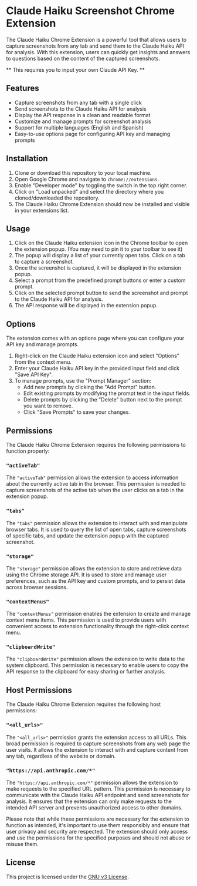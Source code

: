 # Claude Haiku Screenshot Chrome Extension

The Claude Haiku Chrome Extension is a powerful tool that allows users to capture screenshots from any tab and send them to the Claude Haiku API for analysis. With this extension, users can quickly get insights and answers to questions based on the content of the captured screenshots.

** This requires you to input your own Claude API Key. **

## Features

- Capture screenshots from any tab with a single click
- Send screenshots to the Claude Haiku API for analysis
- Display the API response in a clean and readable format
- Customize and manage prompts for screenshot analysis
- Support for multiple languages (English and Spanish)
- Easy-to-use options page for configuring API key and managing prompts

## Installation

1. Clone or download this repository to your local machine.
2. Open Google Chrome and navigate to `chrome://extensions`.
3. Enable "Developer mode" by toggling the switch in the top right corner.
4. Click on "Load unpacked" and select the directory where you cloned/downloaded the repository.
5. The Claude Haiku Chrome Extension should now be installed and visible in your extensions list.

## Usage

1. Click on the Claude Haiku extension icon in the Chrome toolbar to open the extension popup. (You may need to pin it to your toolbar to see it)
2. The popup will display a list of your currently open tabs. Click on a tab to capture a screenshot.
3. Once the screenshot is captured, it will be displayed in the extension popup.
4. Select a prompt from the predefined prompt buttons or enter a custom prompt.
5. Click on the selected prompt button to send the screenshot and prompt to the Claude Haiku API for analysis.
6. The API response will be displayed in the extension popup.

## Options

The extension comes with an options page where you can configure your API key and manage prompts.

1. Right-click on the Claude Haiku extension icon and select "Options" from the context menu.
2. Enter your Claude Haiku API key in the provided input field and click "Save API Key".
3. To manage prompts, use the "Prompt Manager" section:
   - Add new prompts by clicking the "Add Prompt" button.
   - Edit existing prompts by modifying the prompt text in the input fields.
   - Delete prompts by clicking the "Delete" button next to the prompt you want to remove.
   - Click "Save Prompts" to save your changes.

## Permissions

The Claude Haiku Chrome Extension requires the following permissions to function properly:

### `"activeTab"`

The `"activeTab"` permission allows the extension to access information about the currently active tab in the browser. This permission is needed to capture screenshots of the active tab when the user clicks on a tab in the extension popup.

### `"tabs"`

The `"tabs"` permission allows the extension to interact with and manipulate browser tabs. It is used to query the list of open tabs, capture screenshots of specific tabs, and update the extension popup with the captured screenshot.

### `"storage"`

The `"storage"` permission allows the extension to store and retrieve data using the Chrome storage API. It is used to store and manage user preferences, such as the API key and custom prompts, and to persist data across browser sessions.

### `"contextMenus"`

The `"contextMenus"` permission enables the extension to create and manage context menu items. This permission is used to provide users with convenient access to extension functionality through the right-click context menu.

### `"clipboardWrite"`

The `"clipboardWrite"` permission allows the extension to write data to the system clipboard. This permission is necessary to enable users to copy the API response to the clipboard for easy sharing or further analysis.

## Host Permissions

The Claude Haiku Chrome Extension requires the following host permissions:

### `"<all_urls>"`

The `"<all_urls>"` permission grants the extension access to all URLs. This broad permission is required to capture screenshots from any web page the user visits. It allows the extension to interact with and capture content from any tab, regardless of the website or domain.

### `"https://api.anthropic.com/*"`

The `"https://api.anthropic.com/*"` permission allows the extension to make requests to the specified URL pattern. This permission is necessary to communicate with the Claude Haiku API endpoint and send screenshots for analysis. It ensures that the extension can only make requests to the intended API server and prevents unauthorized access to other domains.

Please note that while these permissions are necessary for the extension to function as intended, it's important to use them responsibly and ensure that user privacy and security are respected. The extension should only access and use the permissions for the specified purposes and should not abuse or misuse them.

## License

This project is licensed under the [GNU v3 License](LICENSE).
